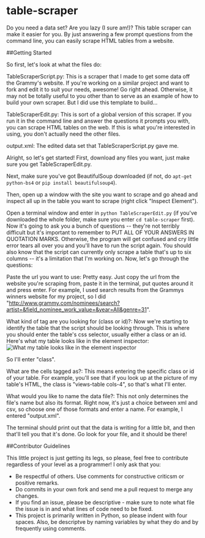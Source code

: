 table-scraper
=============
Do you need a data set? Are you lazy (I sure am!)? This table scraper can make it easier for you. By just answering a few prompt questions from the command line, you can easily scrape HTML tables from a website.

##Getting Started

So first, let's look at what the files do:

TableScraperScript.py: This is a scraper that I made to get some data off the Grammy's website. If you're working on a similar project and want to fork and edit it to suit your needs, awesome! Go right ahead. Otherwise, it may not be totally useful to you other than to serve as an example of how to build your own scraper. But I did use this template to build...

TableScraperEdit.py: This is sort of a global version of this scraper. If you run it in the command line and answer the questions it prompts you with, you can scrape HTML tables on the web. If this is what you're interested in using, you don't actually need the other files.

output.xml: The edited data set that TableScraperScript.py gave me.

Alright, so let's get started! First, download any files you want, just make sure you get TableScraperEdit.py. 

Next, make sure you've got BeautifulSoup downloaded (if not, do `apt-get python-bs4` or `pip install beautifulsoup4`).

Then, open up a window with the site you want to scrape and go ahead and inspect all up in the table you want to scrape (right click "Inspect Element"). 

Open a terminal window and enter in `python TableScraperEdit.py` (if you've downloaded the whole folder, make sure you enter `cd table-scraper` first). Now it's going to ask you a bunch of questions -- they're not terribly difficult but it's important to remember to PUT ALL OF YOUR ANSWERS IN QUOTATION MARKS. Otherwise, the program will get confused and cry little error tears all over you and you'll have to run the script again. You should also know that the script can currently only scrape a table that's up to six columns -- it's a limitation that I'm working on. Now, let's go through the questions: 

Paste the url you want to use: Pretty easy. Just copy the url from the website you're scraping from, paste it in the terminal, put quotes around it and press enter. For example, I used search results from the Grammys winners website for my project, so I did "http://www.grammy.com/nominees/search?artist=&field_nominee_work_value=&year=All&genre=31". 

What kind of tag are you looking for (class or id)?: Now we're starting to identify the table that the script should be looking through. This is where you should enter the table's css selector, usually either a class or an id. Here's what my table looks like in the element inspector: 
![What my table looks like in the element inspector](https://lh4.googleusercontent.com/-Yyfoe9VCJCI/UqitDWC5zeI/AAAAAAAAAQ4/QCpcx8Jg1dM/w1035-h223-no/silshack.JPG)

So I'll enter "class".

What are the cells tagged as?: This means entering the specific class or id of your table. For example, you'll see that if you look up at the picture of my table's HTML, the class is "views-table cols-4", so that's what I'll enter.

What would you like to name the data file?: This not only determines the file's name but also its format. Right now, it's just a choice between xml and csv, so choose one of those formats and enter a name. For example, I entered "output.xml". 

The terminal should print out that the data is writing for a little bit, and then that'll tell you that it's done. Go look for your file, and it should be there! 

##Contributor Guidelines

This little project is just getting its legs, so please, feel free to contribute regardless of your level as a programmer! I only ask that you:
* Be respectful of others. Use comments for constructive criticsm or positive remarks.
* Do commits in your own fork and send me a pull request to merge any changes.
* If you find an issue, please be descriptive - make sure to note what file the issue is in and what lines of code need to be fixed.
* This project is primarily written in Python, so please indent with four spaces. Also, be descriptve by naming variables by what they do and by frequently using comments.



